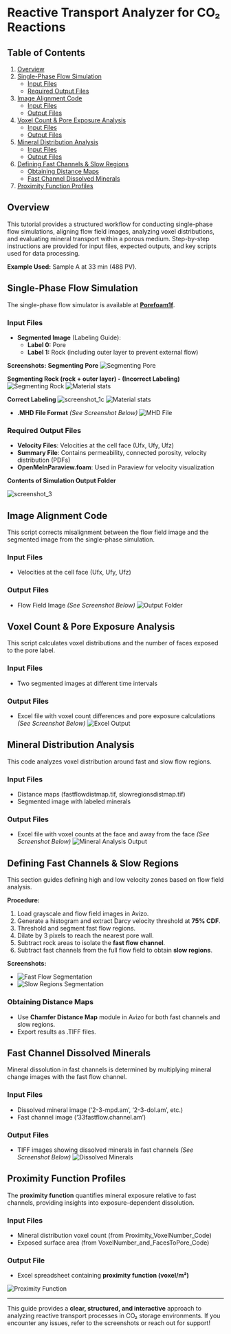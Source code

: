 # **Reactive Transport Analyzer for CO₂ Reactions**

## **Table of Contents**
1. [Overview](#overview)
2. [Single-Phase Flow Simulation](#single-phase-flow-simulation)
   - [Input Files](#input-files)
   - [Required Output Files](#required-output-files)
3. [Image Alignment Code](#image-alignment-code)
   - [Input Files](#input-files-1)
   - [Output Files](#output-files)
4. [Voxel Count & Pore Exposure Analysis](#voxel-count--pore-exposure-analysis)
   - [Input Files](#input-files-2)
   - [Output Files](#output-files-1)
5. [Mineral Distribution Analysis](#mineral-distribution-analysis)
   - [Input Files](#input-files-3)
   - [Output Files](#output-files-2)
6. [Defining Fast Channels & Slow Regions](#defining-fast-channels--slow-regions)
   - [Obtaining Distance Maps](#obtaining-distance-maps)
   - [Fast Channel Dissolved Minerals](#fast-channel-dissolved-minerals)
7. [Proximity Function Profiles](#proximity-function-profiles)

## **Overview**
This tutorial provides a structured workflow for conducting single-phase flow simulations, aligning flow field images, analyzing voxel distributions, and evaluating mineral transport within a porous medium. Step-by-step instructions are provided for input files, expected outputs, and key scripts used for data processing.

**Example Used:** Sample A at 33 min (488 PV).

## **Single-Phase Flow Simulation**
The single-phase flow simulator is available at **[Porefoam1f](https://github.com/ImperialCollegeLondon/poreFoam-singlePhase)**.

### **Input Files**
- **Segmented Image** (Labeling Guide):
  - **Label 0:** Pore
  - **Label 1:** Rock (including outer layer to prevent external flow)
  
**Screenshots:**
**Segmenting Pore**
![Segmenting Pore](https://github.com/user-attachments/assets/58b38132-fd44-4356-89fd-a43c23aa82e4)

**Segmenting Rock (rock + outer layer) - (Incorrect Labeling)**
![Segmenting Rock](https://github.com/user-attachments/assets/ef7dab19-ea63-47a4-ac9d-f367f338d1e1)
![Material stats](https://github.com/user-attachments/assets/abc5b16c-1e30-4652-b35e-dcad2906f67d)

**Correct Labeling**
![screenshot_1c](https://github.com/user-attachments/assets/463cf521-94ba-4770-9e6b-51bd1d96b652)
![Material stats](https://github.com/user-attachments/assets/0df49207-2ad8-47b5-982c-335751c414a0)


- **.MHD File Format** *(See Screenshot Below)*
  ![MHD File](https://github.com/user-attachments/assets/93bc9505-7d97-4c73-9a4d-c578f5e0dfe1)

### **Required Output Files**
- **Velocity Files**: Velocities at the cell face (Ufx, Ufy, Ufz)
- **Summary File**: Contains permeability, connected porosity, velocity distribution (PDFs)
- **OpenMelnParaview.foam**: Used in Paraview for velocity visualization

**Contents of Simulation Output Folder**

![screenshot_3](https://github.com/user-attachments/assets/7f900e04-f3e2-4a7e-b305-a0c62408cffd)


## **Image Alignment Code**
This script corrects misalignment between the flow field image and the segmented image from the single-phase simulation.

### **Input Files**
- Velocities at the cell face (Ufx, Ufy, Ufz)

### **Output Files**
- Flow Field Image *(See Screenshot Below)*
  ![Output Folder](https://github.com/user-attachments/assets/3022c1fa-72fa-48c5-a739-092716b8bf2a)

## **Voxel Count & Pore Exposure Analysis**
This script calculates voxel distributions and the number of faces exposed to the pore label.

### **Input Files**
- Two segmented images at different time intervals

### **Output Files**
- Excel file with voxel count differences and pore exposure calculations *(See Screenshot Below)*
  ![Excel Output](https://github.com/user-attachments/assets/86895a6c-8a77-4be1-a022-85445a76f05f)

## **Mineral Distribution Analysis**
This code analyzes voxel distribution around fast and slow flow regions.

### **Input Files**
- Distance maps (fastflowdistmap.tif, slowregionsdistmap.tif)
- Segmented image with labeled minerals

### **Output Files**
- Excel file with voxel counts at the face and away from the face *(See Screenshot Below)*
  ![Mineral Analysis Output](https://github.com/user-attachments/assets/d69fdafc-508e-4db2-9257-fb5536ea4f59)

## **Defining Fast Channels & Slow Regions**
This section guides defining high and low velocity zones based on flow field analysis.

**Procedure:**
1. Load grayscale and flow field images in Avizo.
2. Generate a histogram and extract Darcy velocity threshold at **75% CDF**.
3. Threshold and segment fast flow regions.
4. Dilate by 3 pixels to reach the nearest pore wall.
5. Subtract rock areas to isolate the **fast flow channel**.
6. Subtract fast channels from the full flow field to obtain **slow regions**.

**Screenshots:**
- ![Fast Flow Segmentation](https://github.com/user-attachments/assets/759375c3-d3f3-437d-a07b-a3a97b80aebb)
- ![Slow Regions Segmentation](https://github.com/user-attachments/assets/a7addad0-49d5-465d-b457-909da9fbaea2)

### **Obtaining Distance Maps**
- Use **Chamfer Distance Map** module in Avizo for both fast channels and slow regions.
- Export results as .TIFF files.

## **Fast Channel Dissolved Minerals**
Mineral dissolution in fast channels is determined by multiplying mineral change images with the fast flow channel.

### **Input Files**
- Dissolved mineral image (‘2-3-mpd.am’, ‘2-3-dol.am’, etc.)
- Fast channel image (‘33fastflow.channel.am’)

### **Output Files**
- TIFF images showing dissolved minerals in fast channels *(See Screenshot Below)*
  ![Dissolved Minerals](https://github.com/user-attachments/assets/90ec2954-1c1b-4816-8ae4-19cb24bd9353)

## **Proximity Function Profiles**
The **proximity function** quantifies mineral exposure relative to fast channels, providing insights into exposure-dependent dissolution.

### **Input Files**
- Mineral distribution voxel count (from Proximity_VoxelNumber_Code)
- Exposed surface area (from VoxelNumber_and_FacesToPore_Code)

### **Output File**
- Excel spreadsheet containing **proximity function (voxel/m²)**

![Proximity Function](https://github.com/user-attachments/assets/2858d719-218a-4331-90cd-bd279eaaab1f)

---

This guide provides a **clear, structured, and interactive** approach to analyzing reactive transport processes in CO₂ storage environments. If you encounter any issues, refer to the screenshots or reach out for support!

